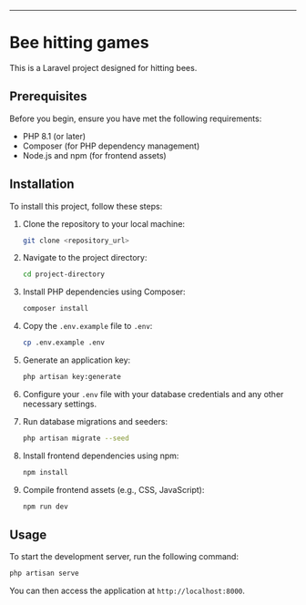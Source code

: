 ---

# Bee hitting games

This is a Laravel project designed for hitting bees.

## Prerequisites

Before you begin, ensure you have met the following requirements:

- PHP 8.1 (or later)
- Composer (for PHP dependency management)
- Node.js and npm (for frontend assets) 

## Installation

To install this project, follow these steps:

1. Clone the repository to your local machine:

   ```bash
   git clone <repository_url>
   ```

2. Navigate to the project directory:

   ```bash
   cd project-directory
   ```

3. Install PHP dependencies using Composer:

   ```bash
   composer install
   ```

4. Copy the `.env.example` file to `.env`:

   ```bash
   cp .env.example .env
   ```

5. Generate an application key:

   ```bash
   php artisan key:generate
   ```

6. Configure your `.env` file with your database credentials and any other necessary settings.

7. Run database migrations and seeders:

   ```bash
   php artisan migrate --seed
   ```

8. Install frontend dependencies using npm:

   ```bash
   npm install
   ```

9. Compile frontend assets (e.g., CSS, JavaScript):

   ```bash
   npm run dev
   ```

## Usage

To start the development server, run the following command:

```bash
php artisan serve
```

You can then access the application at `http://localhost:8000`.

